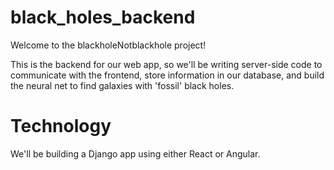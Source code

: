 # black_holes_backend

Welcome to the blackholeNotblackhole project!

This is the backend for our web app, so we'll be writing server-side code to communicate with the frontend, 
store information in our database, and build the neural net to find galaxies with 'fossil' black holes.

# Technology

We'll be building a Django app using either React or Angular.
